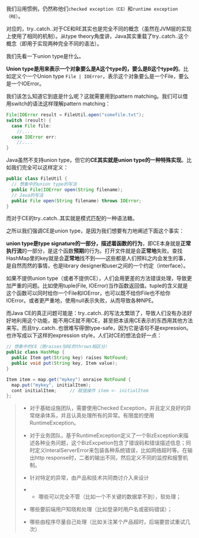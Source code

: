 我们沿用惯例，仍然称他们`checked exception（CE）`和`runtime exception（RE）`。

对应的，try..catch..对于CE和RE其实也是完全不同的概念（虽然在JVM层的实现上使用了相同的机制）。从type theory角度讲，Java其实重载了try..catch..这个概念（即用于实现两种完全不同的语法）。

我们先看一下union type是什么。

**Union type是用来表示一个对象要么是A这个type的，要么是B这个type的**。比如定义个一个Union type `File | IOError`，表示这个对象要么是一个File，要么是一个IOError。 

我们该怎么知道它到底是什么呢？这就需要用到pattern matching。我们可以借用switch的语法这样理解pattern matching：

```java
File|IOError result = FileUtil.open("somefile.txt");
switch (result) {
  case File file:
    //....
  case IOError err:
    //....
}
```

Java虽然不支持union type，但它的**CE其实就是union type的一种特殊实现**。比如我们完全可以这样定义：

```java
public class FileUtil {
  // 想象中的union type的写法
  public File|IOError open(String filename);
  // Java的写法
  public File open(String filename) throws IOError;
}
```

而对于CE的try..catch..其实就是模式匹配的一种语法糖。

之所以我们强调CE是union type，是因为我们想要有力地阐述下面这个事实：

**union type是type signature的一部分，描述着函数的行为**，即CE本身就是**正常执行流**的一部分，是这个函数**预期**的行为。打开文件就是会**正常地**失败。查找HashMap里的key就是会**正常地**找不到——这些都是人们预料之内会发生的事，是自然而然的事情，也是library designer和user之间的一个约定（interface）。

如果不提供union type（或者不提供CE），人们会用更差的方法错误处理，导致更加严重的问题。比如使用tuple(File, IOError)当作函数返回值。tuple的含义就是这个函数可以同时给你一个File和IOError，也可以既不给你File也不给你IOError。或者更严重地，使用null表示失败，从而导致各种NPE。

而Java CE的真正问题可能是：try..catch..的写法太繁琐了，导致人们没有办法好好地利用这个功能，能不用CE就不用CE，甚至把本该用CE表示的东西用其他方法来写。而且try..catch..也很难写得很type-safe，因为它是语句不是expression。也许写成以下这样的expression style，人们对CE的想法会好一点：

```java
// 想象中的CE（用raises与RE的throws相区分）
public class HashMap {
  public Item get(String key) raises NotFound;
  public void put(String key, Item value);
}

Item item = map.get("mykey") onraise NotFound {
  map.put("mykey", initialItem);
  cont initialItem;     // 赋值操作 item <- initialItem
};
```



>- 对于基础设施团队，需要使用Checked Exception，并且定义良好的异常继承体系，并且认真处理所有的异常。有限度的使用RuntimeException。
>
>- 对于业务团队，基于RuntimeException定义了一个BizException来描述各种业务问题，这个BizExcpetion包含了错误码和错误描述信息；同时定义InteralServerError来包装各种系统错误，比如网络超时等。在输出http response时，二者的输出不同，然后定义不同的监控和报警机制。
>
>- 针对特定的异常，由产品和技术共同商讨介入来设计
>
>- - 哪些可以完全不管（比如一个不关键的数据拿不到），软处理；
>  - 哪些要前端用户知晓和处理（比如登录时用户名或密码错误）；
>  - 哪些由程序尽量自己处理（比如关注某个产品超时，后端要尝试重试几次）